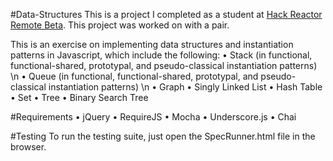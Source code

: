 #Data-Structures
This is a project I completed as a student at [Hack Reactor Remote Beta](http://www.hackreactor.com/remote-beta). This project was worked on with a pair.

This is an exercise on implementing data structures and instantiation patterns in Javascript, which include the following:
• Stack (in functional, functional-shared, prototypal, and pseudo-classical instantiation patterns) \n
• Queue (in functional, functional-shared, prototypal, and pseudo-classical instantiation patterns) \n
• Graph
• Singly Linked List
• Hash Table
• Set
• Tree
• Binary Search Tree

#Requirements
• jQuery
• RequireJS
• Mocha
• Underscore.js
• Chai

#Testing
To run the testing suite, just open the SpecRunner.html file in the browser.

